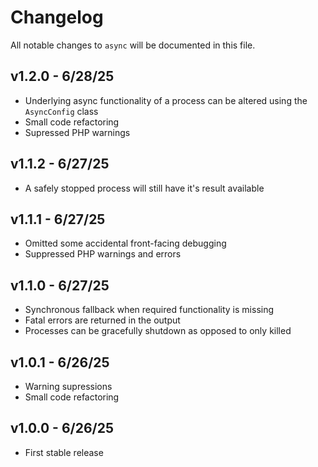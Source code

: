 # Changelog

All notable changes to `async` will be documented in this file.

## v1.2.0 - 6/28/25

* Underlying async functionality of a process can be altered using the `AsyncConfig` class
* Small code refactoring
* Supressed PHP warnings

## v1.1.2 - 6/27/25

* A safely stopped process will still have it's result available

## v1.1.1 - 6/27/25

* Omitted some accidental front-facing debugging
* Suppressed PHP warnings and errors

## v1.1.0 - 6/27/25

* Synchronous fallback when required functionality is missing
* Fatal errors are returned in the output
* Processes can be gracefully shutdown as opposed to only killed

## v1.0.1 - 6/26/25

* Warning supressions
* Small code refactoring

## v1.0.0 - 6/26/25

* First stable release
